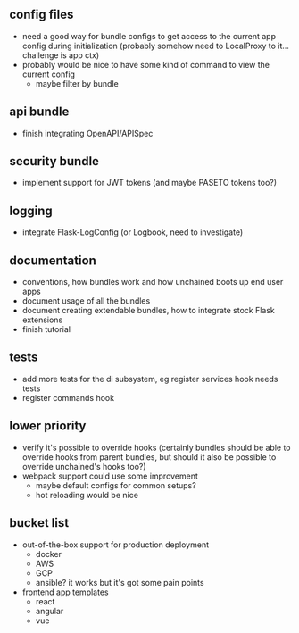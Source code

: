 config files
------------
* need a good way for bundle configs to get access to the current app config during initialization (probably somehow need to LocalProxy to it... challenge is app ctx)
* probably would be nice to have some kind of command to view the current config
    - maybe filter by bundle


api bundle
----------
* finish integrating OpenAPI/APISpec


security bundle
---------------
* implement support for JWT tokens (and maybe PASETO tokens too?)


logging
-------
* integrate Flask-LogConfig (or Logbook, need to investigate)


documentation
-------------
* conventions, how bundles work and how unchained boots up end user apps
* document usage of all the bundles
* document creating extendable bundles, how to integrate stock Flask extensions
* finish tutorial


tests
-----
* add more tests for the di subsystem, eg register services hook needs tests
* register commands hook


lower priority
--------------
* verify it's possible to override hooks (certainly bundles should be able to override hooks from parent bundles, but should it also be possible to override unchained's hooks too?)
* webpack support could use some improvement
   - maybe default configs for common setups?
   - hot reloading would be nice


bucket list
-----------
* out-of-the-box support for production deployment
   - docker
   - AWS
   - GCP
   - ansible? it works but it's got some pain points
* frontend app templates
   - react
   - angular
   - vue
